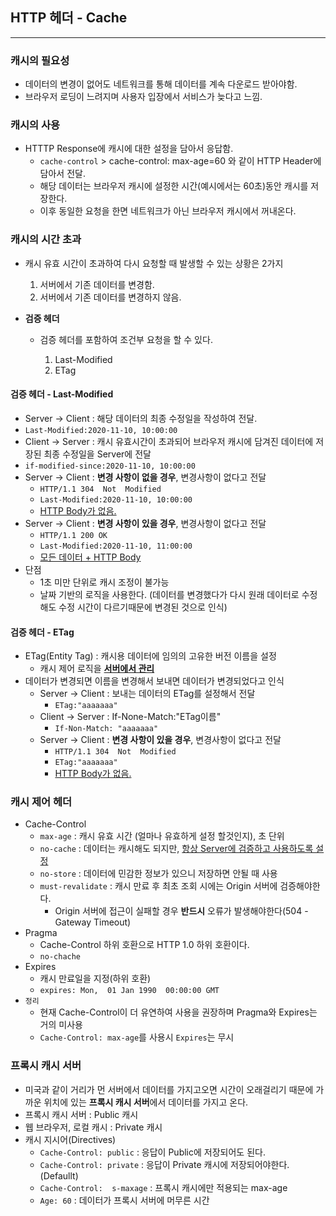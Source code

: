 ## HTTP 헤더 - Cache

---

### 캐시의 필요성

- 데이터의 변경이 없어도 네트워크를 통해 데이터를 계속 다운로드 받아야함.
- 브라우저 로딩이 느려지며 사용자 입장에서 서비스가 늦다고 느낌.

### 캐시의 사용

- HTTTP Response에 캐시에 대한 설정을 담아서 응답함.
  - `cache-control` > cache-control: max-age=60 와 같이 HTTP Header에 담아서 전달.
  - 해당 데이터는 브라우저 캐시에 설정한 시간(예시에서는  60초)동안 캐시를 저장한다.
  - 이후 동일한 요청을 한면 네트워크가 아닌 브라우저 캐시에서 꺼내온다.

###  캐시의 시간 초과

- 캐시 유효 시간이 초과하여 다시 요청할 때 발생할 수  있는 상황은 2가지

  1. 서버에서 기존 데이터를 변경함.
  2. 서버에서 기존 데이터를 변경하지 않음.

- **검증 헤더**

  - 검증 헤더를 포함하여 조건부 요청을 할 수 있다.

    1. Last-Modified
    2. ETag

    

#### 검증 헤더 - Last-Modified

- Server -> Client : 해당 데이터의 최종 수정일을 작성하여 전달.
- `Last-Modified:2020-11-10, 10:00:00`
- Client -> Server : 캐시 유효시간이 초과되어 브라우저 캐시에 담겨진 데이터에 저장된 최종 수정일을 Server에 전달
- `if-modified-since:2020-11-10, 10:00:00`
- Server -> Client : **변경 사항이 없을 경우**, 변경사항이 없다고 전달
  - `HTTP/1.1 304  Not  Modified`
  - `Last-Modified:2020-11-10, 10:00:00`
  - <u>HTTP Body가 없음.</u>
- Server -> Client : **변경 사항이 있을 경우**, 변경사항이 없다고 전달
  - `HTTP/1.1 200 OK` 
  - `Last-Modified:2020-11-10, 11:00:00`
  - <u>모든 데이터 + HTTP Body</u>
- 단점
  - 1초  미만 단위로  캐시 조정이  불가능
  - 날짜 기반의 로직을 사용한다.  (데이터를 변경했다가 다시 원래 데이터로 수정해도 수정 시간이 다르기때문에 변경된 것으로 인식)

#### 검증  헤더 - ETag

- ETag(Entity Tag) : 캐시용 데이터에 임의의 고유한 버전 이름을 설정
  - 캐시 제어 로직을  **<u>서버에서 관리</u>**
- 데이터가 변경되면 이름을 변경해서 보내면 데이터가 변경되었다고 인식
  - Server -> Client : 보내는 데이터의 ETag를 설정해서 전달
    - `ETag:"aaaaaaa"`
  - Client -> Server : If-None-Match:"ETag이름"
    - `If-Non-Match: "aaaaaaa"`
  - Server -> Client : **변경 사항이 있을 경우**, 변경사항이 없다고 전달
    - `HTTP/1.1 304  Not  Modified`
    - `ETag:"aaaaaaa"`
    - <u>HTTP Body가 없음.</u>

### 캐시 제어 헤더

- Cache-Control  
  - `max-age` : 캐시 유효 시간 (얼마나 유효하게 설정 할것인지), 초 단위
  - `no-cache` : 데이터는 캐시해도 되지만, <u>항상 Server에 검증하고 사용하도록 설정</u>
  - `no-store` : 데이터에 민감한  정보가 있으니 저장하면 안될 때 사용
  - `must-revalidate` : 캐시 만료 후 최초 조회 시에는 Origin 서버에 검증해야한다.
    - Origin 서버에 접근이 실패할 경우 **반드시**  오류가 발생해야한다(504 - Gateway Timeout)
- Pragma
  - Cache-Control 하위 호환으로 HTTP 1.0  하위 호환이다.
  - `no-chache`
- Expires
  - 캐시 만료일을 지정(하위 호환)
  - `expires: Mon,  01 Jan 1990  00:00:00 GMT`
- `정리`
  - 현재  Cache-Control이 더  유연하여 사용을 권장하며 Pragma와 Expires는 거의 미사용
  - `Cache-Control: max-age`를 사용시 `Expires`는 무시

### 프록시 캐시 서버

- 미국과 같이 거리가 먼 서버에서 데이터를 가지고오면 시간이 오래걸리기 때문에 가까운 위치에 있는 **프록시 캐시 서버**에서 데이터를 가지고 온다.
- 프록시 캐시 서버 : Public 캐시
- 웹 브라우저, 로컬 캐시 : Private 캐시
- 캐시 지시어(Directives)  
  - `Cache-Control: public` : 응답이 Public에 저장되어도 된다.
  - `Cache-Control: private` :  응답이 Private 캐시에 저장되어야한다. (Defaullt)
  - `Cache-Control:  s-maxage` : 프록시 캐시에만 적용되는 max-age
  - `Age: 60` : 데이터가 프록시 서버에 머무른 시간







